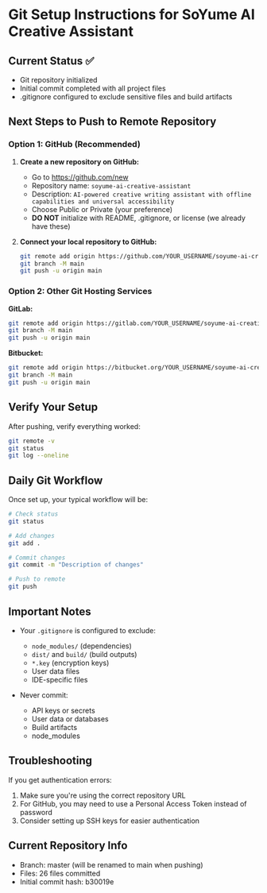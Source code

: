# Git Setup Instructions for SoYume AI Creative Assistant

## Current Status ✅
- Git repository initialized
- Initial commit completed with all project files
- .gitignore configured to exclude sensitive files and build artifacts

## Next Steps to Push to Remote Repository

### Option 1: GitHub (Recommended)

1. **Create a new repository on GitHub:**
   - Go to https://github.com/new
   - Repository name: `soyume-ai-creative-assistant`
   - Description: `AI-powered creative writing assistant with offline capabilities and universal accessibility`
   - Choose Public or Private (your preference)
   - **DO NOT** initialize with README, .gitignore, or license (we already have these)

2. **Connect your local repository to GitHub:**
   ```bash
   git remote add origin https://github.com/YOUR_USERNAME/soyume-ai-creative-assistant.git
   git branch -M main
   git push -u origin main
   ```

### Option 2: Other Git Hosting Services

**GitLab:**
```bash
git remote add origin https://gitlab.com/YOUR_USERNAME/soyume-ai-creative-assistant.git
git branch -M main
git push -u origin main
```

**Bitbucket:**
```bash
git remote add origin https://bitbucket.org/YOUR_USERNAME/soyume-ai-creative-assistant.git
git branch -M main
git push -u origin main
```

## Verify Your Setup

After pushing, verify everything worked:
```bash
git remote -v
git status
git log --oneline
```

## Daily Git Workflow

Once set up, your typical workflow will be:
```bash
# Check status
git status

# Add changes
git add .

# Commit changes
git commit -m "Description of changes"

# Push to remote
git push
```

## Important Notes

- Your `.gitignore` is configured to exclude:
  - `node_modules/` (dependencies)
  - `dist/` and `build/` (build outputs)
  - `*.key` (encryption keys)
  - User data files
  - IDE-specific files

- Never commit:
  - API keys or secrets
  - User data or databases
  - Build artifacts
  - node_modules

## Troubleshooting

If you get authentication errors:
1. Make sure you're using the correct repository URL
2. For GitHub, you may need to use a Personal Access Token instead of password
3. Consider setting up SSH keys for easier authentication

## Current Repository Info
- Branch: master (will be renamed to main when pushing)
- Files: 26 files committed
- Initial commit hash: b30019e